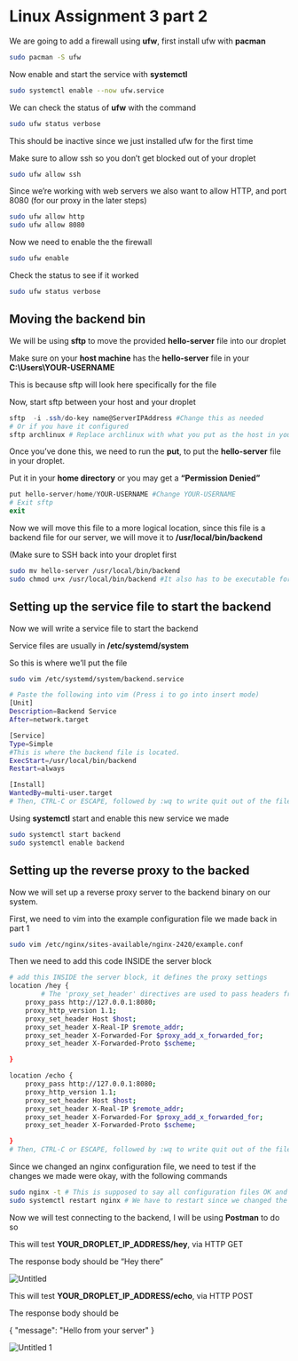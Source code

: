 # Linux Assignment 3 part 2

We are going to add a firewall using **ufw**, first install ufw with **pacman**

```bash
sudo pacman -S ufw
```

Now enable and start the service with **systemctl**

```bash
sudo systemctl enable --now ufw.service
```

We can check the status of **ufw** with the command

```bash
sudo ufw status verbose
```

This should be inactive since we just installed ufw for the first time

Make sure to allow ssh so you don’t get blocked out of your droplet

```bash
sudo ufw allow ssh
```

Since we’re working with web servers we also want to allow HTTP, and port 8080 (for our proxy in the later steps)

```bash
sudo ufw allow http
sudo ufw allow 8080
```

Now we need to enable the the firewall

```bash
sudo ufw enable
```

Check the status to see if it worked

```bash
sudo ufw status verbose
```

## Moving the backend bin

We will be using **sftp** to move the provided **hello-server** file into our droplet

Make sure on your **host machine** has the **hello-server** file in your **C:\Users\YOUR-USERNAME**

This is because sftp will look here specifically for the file

Now, start sftp between your host and your droplet

```powershell
sftp  -i .ssh/do-key name@ServerIPAddress #Change this as needed
# Or if you have it configured
sftp archlinux # Replace archlinux with what you put as the host in your SSH config file
```

Once you’ve done this, we need to run the **put**, to put the **hello-server** file in your droplet.

Put it in your **home directory** or you may get a **“Permission Denied”**

```powershell
put hello-server/home/YOUR-USERNAME #Change YOUR-USERNAME
# Exit sftp
exit
```

Now we will move this file to a more logical location, since this file is a backend file for our server, we will move it to **/usr/local/bin/backend**

(Make sure to SSH back into your droplet first

```bash
sudo mv hello-server /usr/local/bin/backend 
sudo chmod u+x /usr/local/bin/backend #It also has to be executable for the next steps
```

## Setting up the service file to start the backend

Now we will write a service file to start the backend

Service files are usually in **/etc/systemd/system**

So this is where we’ll put the file

```bash
sudo vim /etc/systemd/system/backend.service

# Paste the following into vim (Press i to go into insert mode)
[Unit]
Description=Backend Service
After=network.target

[Service]
Type=Simple
#This is where the backend file is located.
ExecStart=/usr/local/bin/backend
Restart=always

[Install]
WantedBy=multi-user.target
# Then, CTRL-C or ESCAPE, followed by :wq to write quit out of the file
```

Using **systemctl** start and enable this new service we made

```bash
sudo systemctl start backend
sudo systemctl enable backend
```

## Setting up the reverse proxy to the backed

Now we will set up a reverse proxy server to the backend binary on our system.

First, we need to vim into the example configuration file we made back in part 1

```bash
sudo vim /etc/nginx/sites-available/nginx-2420/example.conf
```

Then we need to add this code INSIDE the server block

```bash
# add this INSIDE the server block, it defines the proxy settings
location /hey {
		# The 'proxy_set_header' directives are used to pass headers from the original request, to the proxy server.
    proxy_pass http://127.0.0.1:8080;
    proxy_http_version 1.1;
    proxy_set_header Host $host;
    proxy_set_header X-Real-IP $remote_addr;
    proxy_set_header X-Forwarded-For $proxy_add_x_forwarded_for;
    proxy_set_header X-Forwarded-Proto $scheme;

}

location /echo {
    proxy_pass http://127.0.0.1:8080;
    proxy_http_version 1.1;
    proxy_set_header Host $host;
    proxy_set_header X-Real-IP $remote_addr;
    proxy_set_header X-Forwarded-For $proxy_add_x_forwarded_for;
    proxy_set_header X-Forwarded-Proto $scheme;

}
# Then, CTRL-C or ESCAPE, followed by :wq to write quit out of the file
```

Since we changed an nginx configuration file, we need to test if the changes we made were okay, with the following commands

```bash
sudo nginx -t # This is supposed to say all configuration files OK and test is SUCCESSFUL, if an error occurs redo the steps
sudo systemctl restart nginx # We have to restart since we changed the .conf file
```

Now we will test connecting to the backend, I will be using **Postman** to do so

This will test **YOUR_DROPLET_IP_ADDRESS/hey**, via HTTP GET

The response body should be “Hey there”

![Untitled](https://github.com/rylanraj/nginx-2420/assets/76143775/d417f68a-7a36-4d80-8229-f8b80bf50b34)

This will test **YOUR_DROPLET_IP_ADDRESS/echo**, via HTTP POST

The response body should be 

{
"message": "Hello from your server"
}

![Untitled 1](https://github.com/rylanraj/nginx-2420/assets/76143775/bd2cc52c-840d-4f9d-8a96-877a0f499d9d)

